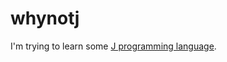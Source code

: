 # whynotj
I'm trying to learn some [J programming language](https://code.jsoftware.com/wiki/Main_Page).
